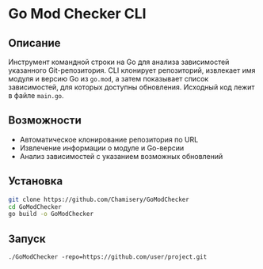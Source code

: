 # Go Mod Checker CLI

## Описание

Инструмент командной строки на Go для анализа зависимостей указанного Git-репозитория. 
CLI клонирует репозиторий, извлекает имя модуля и версию Go из `go.mod`, 
а затем показывает список зависимостей, для которых доступны обновления. Исходный код лежит в файле `main.go`.

## Возможности

- Автоматическое клонирование репозитория по URL
- Извлечение информации о модуле и Go-версии
- Анализ зависимостей с указанием возможных обновлений

## Установка

```bash
git clone https://github.com/Chamisery/GoModChecker
cd GoModChecker
go build -o GoModChecker
```

## Запуск

```bach
./GoModChecker -repo=https://github.com/user/project.git
```

